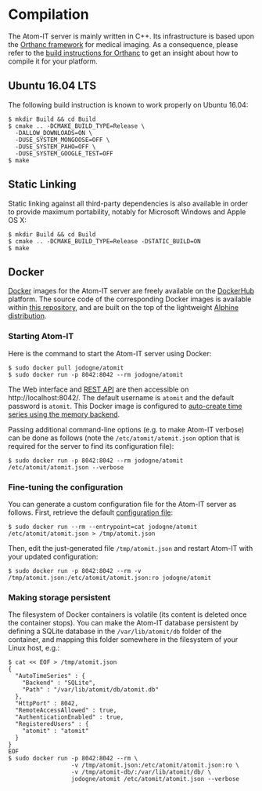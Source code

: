 Compilation
===========

The Atom-IT server is mainly written in C++. Its infrastructure is
based upon the [Orthanc framework](https://www.orthanc-server.com/)
for medical imaging. As a consequence, please refer to the
[build instructions for Orthanc](https://bitbucket.org/sjodogne/orthanc/src/default/LinuxCompilation.txt?fileviewer=file-view-default)
to get an insight about how to compile it for your platform.


Ubuntu 16.04 LTS
----------------

The following build instruction is known to work properly on Ubuntu
16.04:

```
$ mkdir Build && cd Build
$ cmake .. -DCMAKE_BUILD_TYPE=Release \
  -DALLOW_DOWNLOADS=ON \
  -DUSE_SYSTEM_MONGOOSE=OFF \
  -DUSE_SYSTEM_PAHO=OFF \
  -DUSE_SYSTEM_GOOGLE_TEST=OFF
$ make
```


Static Linking
--------------

Static linking against all third-party dependencies is also available
in order to provide maximum portability, notably for Microsoft Windows
and Apple OS X:

```
$ mkdir Build && cd Build
$ cmake .. -DCMAKE_BUILD_TYPE=Release -DSTATIC_BUILD=ON
$ make
```


Docker
------

[Docker](https://en.wikipedia.org/wiki/Docker_(software)) images for the Atom-IT server are freely available on the [DockerHub](https://hub.docker.com/r/jodogne/atomit/) platform. The source code of the corresponding Docker images is available within [this repository](../Resources/Docker/), and are built on the top of the lightweight [Alphine distribution](https://hub.docker.com/_/alpine/).

### Starting Atom-IT

Here is the command to start the Atom-IT server using Docker:

```
$ sudo docker pull jodogne/atomit
$ sudo docker run -p 8042:8042 --rm jodogne/atomit
```

The Web interface and [REST API](RestApi.md) are then accessible on http://localhost:8042/. The default username is `atomit` and the default password is `atomit`. This Docker image is configured to [auto-create time series using the memory backend](Configuration.md#auto-creation-of-time-series).

Passing additional command-line options (e.g. to make Atom-IT verbose) can be done as follows (note the `/etc/atomit/atomit.json` option that is required for the server to find its configuration file):

```
$ sudo docker run -p 8042:8042 --rm jodogne/atomit /etc/atomit/atomit.json --verbose
```

### Fine-tuning the configuration

You can generate a custom configuration file for the Atom-IT server as follows. First, retrieve the default [configuration file](Configuration.md):

```
$ sudo docker run --rm --entrypoint=cat jodogne/atomit /etc/atomit/atomit.json > /tmp/atomit.json
```

Then, edit the just-generated file `/tmp/atomit.json` and restart Atom-IT with your updated configuration:

```
$ sudo docker run -p 8042:8042 --rm -v /tmp/atomit.json:/etc/atomit/atomit.json:ro jodogne/atomit
```

### Making storage persistent

The filesystem of Docker containers is volatile (its content is deleted once the container stops). You can make the Atom-IT database persistent by defining a SQLite database in the `/var/lib/atomit/db` folder of the container, and mapping this folder somewhere in the filesystem of your Linux host, e.g.:

```
$ cat << EOF > /tmp/atomit.json
{
  "AutoTimeSeries" : {
    "Backend" : "SQLite",
    "Path" : "/var/lib/atomit/db/atomit.db"
  },
  "HttpPort" : 8042,
  "RemoteAccessAllowed" : true,
  "AuthenticationEnabled" : true,
  "RegisteredUsers" : {
    "atomit" : "atomit"
  }
}
EOF
$ sudo docker run -p 8042:8042 --rm \
                  -v /tmp/atomit.json:/etc/atomit/atomit.json:ro \
                  -v /tmp/atomit-db/:/var/lib/atomit/db/ \
                  jodogne/atomit /etc/atomit/atomit.json --verbose
```
